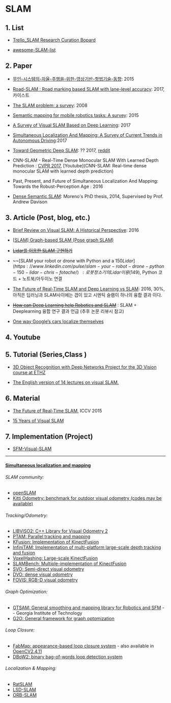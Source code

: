 


# SLAM

## 1.  List

- [Trello_SLAM Research Curation Bopard](https://trello.com/b/RPrgrqHx/slam-research-curation-board)

- [awesome-SLAM-list](https://github.com/OpenSLAM/awesome-SLAM-list)

## 2. Paper

- [무인-시스템의-자율-주행을-위한-영상기반-항법기술-동향](https://goo.gl/iEGZo9): 2015

- [Road-SLAM : Road marking based SLAM with lane-level accuracy](ieeexplore.ieee.org/document/7995958/): 2017, 카이스트

- [The SLAM problem: a survey](http://citeseerx.ist.psu.edu/viewdoc/download?doi=10.1.1.163.6439&rep=rep1&type=pdf): 2008

- [Semantic mapping for mobile robotics tasks: A survey](https://www.sciencedirect.com/science/article/pii/S0921889014003030): 2015

- [A Survey of Visual SLAM Based on Deep Learning](https://www.researchgate.net/publication/320042159_A_Survey_of_Visual_SLAM_Based_on_Deep_Learning): 2017

- [Simultaneous Localization And Mapping: A Survey of Current Trends in Autonomous Driving](https://hal.archives-ouvertes.fr/hal-01615897/file/2017-simultaneous_localization_and_mapping_a_survey_of_current_trends_in_autonomous_driving.pdf):2017

- [Toward Geometric Deep SLAM](https://arxiv.org/abs/1707.07410): ?? 2017, [reddit](https://www.reddit.com/r/MachineLearning/comments/6pm5h3/r_toward_geometric_deep_slam/)

- CNN-SLAM - Real-Time Dense Monocular SLAM With Learned Depth Prediction : [CVPR 2017](https://www.youtube.com/watch?v=fRBVMd5EU9M), [Youtube](CNN-SLAM: Real-time dense monocular SLAM with learned depth prediction)

- Past, Present, and Future of Simultaneous Localization And Mapping: Towards the Robust-Perception Age : 2016

- [Dense Semantic SLAM](https://www.doc.ic.ac.uk/~rfs09/docs/Salas-Moreno-R-2014-PhD-Thesis.pdf): Moreno's PhD thesis, 2014, Supervised by Prof. Andrew Davison

## 3. Article (Post, blog, etc.)

- [Brief Review on Visual SLAM: A Historical Perspective](http://fzheng.me/2016/05/30/slam-review/): 2016

- [[SLAM] Graph-based SLAM (Pose graph SLAM)](http://jinyongjeong.github.io/2017/02/26/lec13_Least_square_SLAM/)

- ~~[Lidar를 이용한 SLAM 구현하기](http://blog.naver.com/gunwooyeon/221064360241)~~

- ~~[SLAM your robot or drone with Python and a $150 Lidar](https://www.linkedin.com/pulse/slam-your-robot-drone-python-150-lidar-chris-fotache/)~~: 로봇 청소기의 Lidar이용($149), Python 코드 + 노트북/아두이노 연결 
    
- [The Future of Real-Time SLAM and Deep Learning vs SLAM](http://www.computervisionblog.com/2016/01/why-slam-matters-future-of-real-time.html): 2016, 30%, 아직은 딥러닝과 SLAM사이에는 갭이 있고 시멘틱 슬램이 하나의 융합 결과 이다. 

- ~~[How can Deep Learning help Robotics and SLAM](https://nicolovaligi.com/deep-learning-robotics-slam.html)~~ : SLAM + Deeplearning 융합 연구 결과 언급 (추후 논문 리뷰시 참고)

- [One way Google’s cars localize themselves](https://mappingignorance.org/2014/04/07/one-way-googles-cars-localize/)

## 4. Youtube 

## 5.  Tutorial (Series,Class )

- [3D Object Recognition with Deep Networks Project for the 3D Vision course at ETHZ](https://github.com/tobiagru/Deep-3D-Obj-Recognition)

- [The English version of 14 lectures on visual SLAM.](https://gaoxiang12.github.io/slambook-en/)

## 6.  Material 

- [The Future of Real-Time SLAM](http://wp.doc.ic.ac.uk/thefutureofslam/programme/), ICCV 2015

- [15 Years of Visual SLAM](https://goo.gl/whxtPq)

## 7.  Implementation (Project)

- [SFM-Visual-SLAM](https://github.com/marknabil/SFM-Visual-SLAM)

---
#### [Simultaneous localization and mapping](https://github.com/vsooda/awesome-computer-vision/blob/master/README.md#simultaneous-localization-and-mapping)

###### SLAM community:
* [openSLAM](https://www.openslam.org/)
* [Kitti Odometry: benchmark for outdoor visual odometry (codes may be available)](http://www.cvlibs.net/datasets/kitti/eval_odometry.php)

###### Tracking/Odometry:
* [LIBVISO2: C++ Library for Visual Odometry 2](http://www.cvlibs.net/software/libviso/)
* [PTAM: Parallel tracking and mapping](http://www.robots.ox.ac.uk/~gk/PTAM/)
* [KFusion: Implementation of KinectFusion](https://github.com/GerhardR/kfusion)
* [InfiniTAM: Implementation of multi-platform large-scale depth tracking and fusion](http://www.robots.ox.ac.uk/~victor/infinitam/)
* [VoxelHashing: Large-scale KinectFusion](https://github.com/nachtmar/VoxelHashing)
* [SLAMBench: Multiple-implementation of KinectFusion](http://apt.cs.manchester.ac.uk/projects/PAMELA/tools/SLAMBench/)
* [SVO: Semi-direct visual odometry](https://github.com/uzh-rpg/rpg_svo)
* [DVO: dense visual odometry](https://github.com/tum-vision/dvo_slam)
* [FOVIS: RGB-D visual odometry](https://code.google.com/p/fovis/)

###### Graph Optimization:
* [GTSAM: General smoothing and mapping library for Robotics and SFM](https://collab.cc.gatech.edu/borg/gtsam?destination=node%2F299) -- Georgia Institute of Technology
* [G2O: General framework for graph optomization](https://github.com/RainerKuemmerle/g2o)

###### Loop Closure:
* [FabMap: appearance-based loop closure system](http://www.robots.ox.ac.uk/~mjc/Software.htm) - also available in [OpenCV2.4.11](http://docs.opencv.org/modules/contrib/doc/openfabmap.html)
* [DBoW2: binary bag-of-words loop detection system](http://webdiis.unizar.es/~dorian/index.php?p=32)

###### Localization & Mapping:
* [RatSLAM](https://code.google.com/p/ratslam/)
* [LSD-SLAM](https://github.com/tum-vision/lsd_slam)
* [ORB-SLAM](https://github.com/raulmur/ORB_SLAM)
